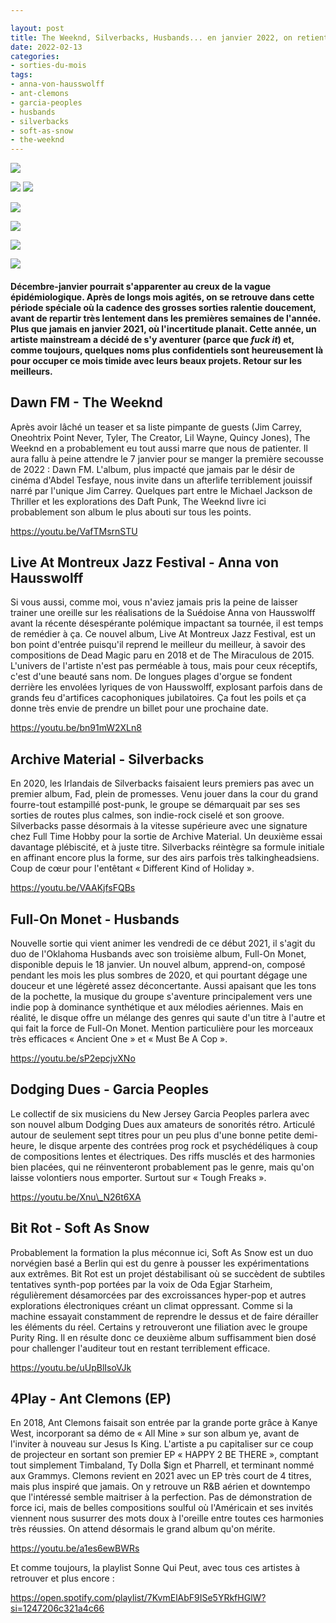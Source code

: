 ```yaml
---

layout: post
title: The Weeknd, Silverbacks, Husbands... en janvier 2022, on retient quoi ?
date: 2022-02-13
categories:
- sorties-du-mois
tags:
- anna-von-hausswolff
- ant-clemons
- garcia-peoples
- husbands
- silverbacks
- soft-as-snow
- the-weeknd
---
```


![](images/fiiwgxnx0aqupak.jpeg)

![](images/fjtms3pwqaq6txn.jpeg)
![](images/fjzrrruxmaicjha.jpeg)

![](images/fkike4ax0as8z-p.jpeg)

![](images/ant-clemons-4play-1140x1140-1.png)

![](images/9413214.jpeg)

![](images/anna-von-hausswolff-live-at-montreux-jazz-festival-8684.jpeg)

#### Décembre-janvier pourrait s'apparenter au creux de la vague épidémiologique. Après de longs mois agités, on se retrouve dans cette période spéciale où la cadence des grosses sorties ralentie doucement, avant de repartir très lentement dans les premières semaines de l'année. Plus que jamais en janvier 2021, où l'incertitude planait. Cette année, un artiste mainstream a décidé de s'y aventurer (parce que _fuck it_) et, comme toujours, quelques noms plus confidentiels sont heureusement là pour occuper ce mois timide avec leurs beaux projets. Retour sur les meilleurs.

<!--more-->

## Dawn FM - The Weeknd

Après avoir lâché un teaser et sa liste pimpante de guests (Jim Carrey, Oneohtrix Point Never, Tyler, The Creator, Lil Wayne, Quincy Jones), The Weeknd en a probablement eu tout aussi marre que nous de patienter. Il aura fallu à peine attendre le 7 janvier pour se manger la première secousse de 2022 : Dawn FM. L'album, plus impacté que jamais par le désir de cinéma d'Abdel Tesfaye, nous invite dans un afterlife terriblement jouissif narré par l'unique Jim Carrey. Quelques part entre le Michael Jackson de Thriller et les explorations des Daft Punk, The Weeknd livre ici probablement son album le plus abouti sur tous les points.

https://youtu.be/VafTMsrnSTU

## Live At Montreux Jazz Festival - Anna von Hausswolff

Si vous aussi, comme moi, vous n'aviez jamais pris la peine de laisser trainer une oreille sur les réalisations de la Suédoise Anna von Hausswolff avant la récente désespérante polémique impactant sa tournée, il est temps de remédier à ça. Ce nouvel album, Live At Montreux Jazz Festival, est un bon point d'entrée puisqu'il reprend le meilleur du meilleur, à savoir des compositions de Dead Magic paru en 2018 et de The Miraculous de 2015. L'univers de l'artiste n'est pas perméable à tous, mais pour ceux réceptifs, c'est d'une beauté sans nom. De longues plages d'orgue se fondent derrière les envolées lyriques de von Hausswolff, explosant parfois dans de grands feu d'artifices cacophoniques jubilatoires. Ça fout les poils et ça donne très envie de prendre un billet pour une prochaine date.

https://youtu.be/bn91mW2XLn8

## Archive Material - Silverbacks

En 2020, les Irlandais de Silverbacks faisaient leurs premiers pas avec un premier album, Fad, plein de promesses. Venu jouer dans la cour du grand fourre-tout estampillé post-punk, le groupe se démarquait par ses ses sorties de routes plus calmes, son indie-rock ciselé et son groove. Silverbacks passe désormais à la vitesse supérieure avec une signature chez Full Time Hobby pour la sortie de Archive Material. Un deuxième essai davantage plébiscité, et à juste titre. Silverbacks réintègre sa formule initiale en affinant encore plus la forme, sur des airs parfois très talkingheadsiens. Coup de cœur pour l'entêtant « Different Kind of Holiday ».

https://youtu.be/VAAKjfsFQBs

## Full-On Monet - Husbands

Nouvelle sortie qui vient animer les vendredi de ce début 2021, il s'agit du duo de l'Oklahoma Husbands avec son troisième album, Full-On Monet, disponible depuis le 18 janvier. Un nouvel album, apprend-on, composé pendant les mois les plus sombres de 2020, et qui pourtant dégage une douceur et une légèreté assez déconcertante. Aussi apaisant que les tons de la pochette, la musique du groupe s'aventure principalement vers une indie pop à dominance synthétique et aux mélodies aériennes. Mais en réalité, le disque offre un mélange des genres qui saute d'un titre à l'autre et qui fait la force de Full-On Monet. Mention particulière pour les morceaux très efficaces « Ancient One » et « Must Be A Cop ».

https://youtu.be/sP2epcjvXNo

## Dodging Dues - Garcia Peoples

Le collectif de six musiciens du New Jersey Garcia Peoples parlera avec son nouvel album Dodging Dues aux amateurs de sonorités rétro. Articulé autour de seulement sept titres pour un peu plus d'une bonne petite demi-heure, le disque arpente des contrées prog rock et psychédéliques à coup de compositions lentes et électriques. Des riffs musclés et des harmonies bien placées, qui ne réinventeront probablement pas le genre, mais qu'on laisse volontiers nous emporter. Surtout sur « Tough Freaks ».

https://youtu.be/Xnu\_N26t6XA

## Bit Rot - Soft As Snow

Probablement la formation la plus méconnue ici, Soft As Snow est un duo norvégien basé a Berlin qui est du genre à pousser les expérimentations aux extrêmes. Bit Rot est un projet déstabilisant où se succèdent de subtiles tentatives synth-pop portées par la voix de Oda Egjar Starheim, régulièrement désamorcées par des excroissances hyper-pop et autres explorations électroniques créant un climat oppressant. Comme si la machine essayait constamment de reprendre le dessus et de faire dérailler les éléments du réel. Certains y retrouveront une filiation avec le groupe Purity Ring. Il en résulte donc ce deuxième album suffisamment bien dosé pour challenger l'auditeur tout en restant terriblement efficace.

https://youtu.be/uUpBlIsoVJk

## 4Play - Ant Clemons (EP)

En 2018, Ant Clemons faisait son entrée par la grande porte grâce à Kanye West, incorporant sa démo de « All Mine » sur son album ye, avant de l'inviter à nouveau sur Jesus Is King. L'artiste a pu capitaliser sur ce coup de projecteur en sortant son premier EP « HAPPY 2 BE THERE », comptant tout simplement Timbaland, Ty Dolla $ign et Pharrell, et terminant nommé aux Grammys. Clemons revient en 2021 avec un EP très court de 4 titres, mais plus inspiré que jamais. On y retrouve un R&B aérien et downtempo que l'intéressé semble maitriser à la perfection. Pas de démonstration de force ici, mais de belles compositions soulful où l'Américain et ses invités viennent nous susurrer des mots doux à l'oreille entre toutes ces harmonies très réussies. On attend désormais le grand album qu'on mérite.

https://youtu.be/a1es6ewBWRs

Et comme toujours, la playlist Sonne Qui Peut, avec tous ces artistes à retrouver et plus encore :

https://open.spotify.com/playlist/7KvmElAbF9ISe5YRkfHGlW?si=1247206c321a4c66

